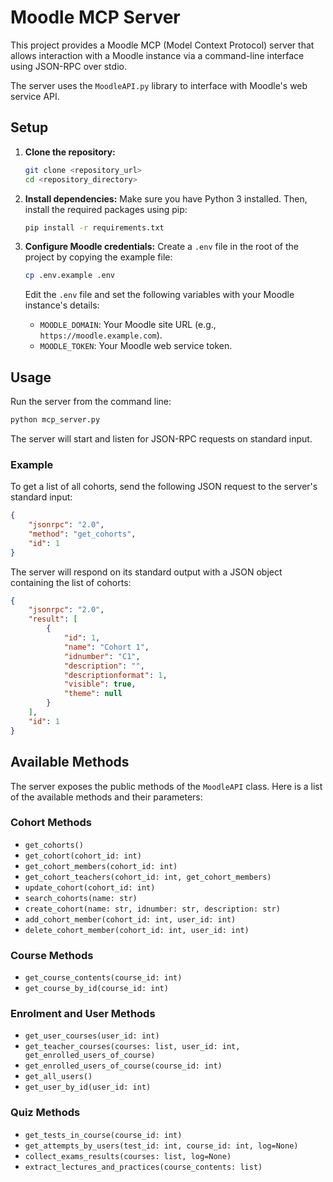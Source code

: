 # Moodle MCP Server

This project provides a Moodle MCP (Model Context Protocol) server that allows interaction with a Moodle instance via a command-line interface using JSON-RPC over stdio.

The server uses the `MoodleAPI.py` library to interface with Moodle's web service API.

## Setup

1.  **Clone the repository:**
    ```bash
    git clone <repository_url>
    cd <repository_directory>
    ```

2.  **Install dependencies:**
    Make sure you have Python 3 installed. Then, install the required packages using pip:
    ```bash
    pip install -r requirements.txt
    ```

3.  **Configure Moodle credentials:**
    Create a `.env` file in the root of the project by copying the example file:
    ```bash
    cp .env.example .env
    ```
    Edit the `.env` file and set the following variables with your Moodle instance's details:
    - `MOODLE_DOMAIN`: Your Moodle site URL (e.g., `https://moodle.example.com`).
    - `MOODLE_TOKEN`: Your Moodle web service token.

## Usage

Run the server from the command line:
```bash
python mcp_server.py
```

The server will start and listen for JSON-RPC requests on standard input.

### Example

To get a list of all cohorts, send the following JSON request to the server's standard input:

```json
{
    "jsonrpc": "2.0",
    "method": "get_cohorts",
    "id": 1
}
```

The server will respond on its standard output with a JSON object containing the list of cohorts:

```json
{
    "jsonrpc": "2.0",
    "result": [
        {
            "id": 1,
            "name": "Cohort 1",
            "idnumber": "C1",
            "description": "",
            "descriptionformat": 1,
            "visible": true,
            "theme": null
        }
    ],
    "id": 1
}
```

## Available Methods

The server exposes the public methods of the `MoodleAPI` class. Here is a list of the available methods and their parameters:

### Cohort Methods
- `get_cohorts()`
- `get_cohort(cohort_id: int)`
- `get_cohort_members(cohort_id: int)`
- `get_cohort_teachers(cohort_id: int, get_cohort_members)`
- `update_cohort(cohort_id: int)`
- `search_cohorts(name: str)`
- `create_cohort(name: str, idnumber: str, description: str)`
- `add_cohort_member(cohort_id: int, user_id: int)`
- `delete_cohort_member(cohort_id: int, user_id: int)`

### Course Methods
- `get_course_contents(course_id: int)`
- `get_course_by_id(course_id: int)`

### Enrolment and User Methods
- `get_user_courses(user_id: int)`
- `get_teacher_courses(courses: list, user_id: int, get_enrolled_users_of_course)`
- `get_enrolled_users_of_course(course_id: int)`
- `get_all_users()`
- `get_user_by_id(user_id: int)`

### Quiz Methods
- `get_tests_in_course(course_id: int)`
- `get_attempts_by_users(test_id: int, course_id: int, log=None)`
- `collect_exams_results(courses: list, log=None)`
- `extract_lectures_and_practices(course_contents: list)`